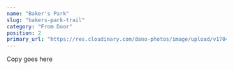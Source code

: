 ```yaml
---
name: "Baker's Park"
slug: "bakers-park-trail"
category: "From Door"
position: 2
primary_url: "https://res.cloudinary.com/dano-photos/image/upload/v1704661831/Nuptials/bakers-park.jpg"
---
```


Copy goes here

